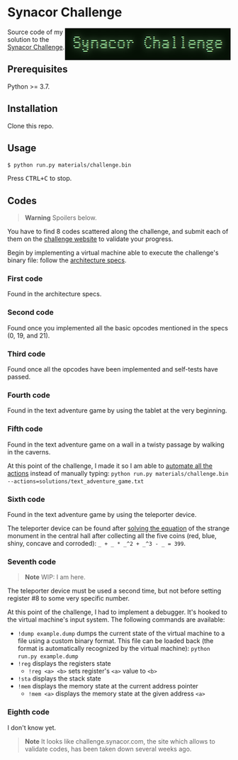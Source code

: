 # Synacor Challenge

<img src="/logo.png?raw=true" align="right">

Source code of my solution to the [Synacor Challenge](https://challenge.synacor.com/).

## Prerequisites

Python >= 3.7.

## Installation

Clone this repo.

## Usage

````shell
$ python run.py materials/challenge.bin
````

Press <kbd>CTRL+C</kbd> to stop.

## Codes

> **Warning** Spoilers below.

You have to find 8 codes scattered along the challenge, and submit each of them on the [challenge website](https://challenge.synacor.com/)
to validate your progress.

Begin by implementing a virtual machine able to execute the challenge's binary file: follow the [architecture specs](/materials/arch-spec).

### First code

Found in the architecture specs.

### Second code

Found once you implemented all the basic opcodes mentioned in the specs (0, 19, and 21).

### Third code

Found once all the opcodes have been implemented and self-tests have passed.

### Fourth code

Found in the text adventure game by using the tablet at the very beginning.

### Fifth code

Found in the text adventure game on a wall in a twisty passage by walking in the caverns.

At this point of the challenge, I made it so I am able to [automate all the actions](/solutions/text_adventure_game.txt)
instead of manually typing: `python run.py materials/challenge.bin --actions=solutions/text_adventure_game.txt`

### Sixth code

Found in the text adventure game by using the teleporter device.

The teleporter device can be found after [solving the equation](/solutions/coins.py) of the strange monument in the
central hall after collecting all the five coins (red, blue, shiny, concave and corroded): `_ + _ * _^2 + _^3 - _ = 399`.

### Seventh code

> **Note** WIP: I am here.

The teleporter device must be used a second time, but not before setting register #8 to some very specific number.

At this point of the challenge, I had to implement a debugger. It's hooked to the virtual machine's input system. The
following commands are available:

  - `!dump example.dump` dumps the current state of the virtual machine to a file using a custom binary format. This
  file can be loaded back (the format is automatically recognized by the virtual machine): `python run.py example.dump`
  - `!reg` displays the registers state
    - `!reg <a> <b>` sets register's `<a>` value to `<b>`
  - `!sta` displays the stack state
  - `!mem` displays the memory state at the current address pointer
    - `!mem <a>` displays the memory state at the given address `<a>`

### Eighth code

I don't know yet.

> **Note** It looks like challenge.synacor.com, the site which allows to validate codes, has been taken down several weeks ago.
